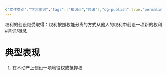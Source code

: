 ```yaml
---
{"文件类别":"学习笔记","tags":["知识点","民法"],"dg-publish":true,"permalink":"/学习笔记studyup/知识点cheese/权利的创设继受取得/","dgPassFrontmatter":true,"created":"2024-10-13T10:08:41.879+08:00","updated":"2024-10-27T19:55:14.176+08:00"}
---
```


权利的创设继受取得：权利按照权能分离的方式从他人的权利中创设一项新的权利 #背诵/概念 
# 典型表现
1. 在不动产上创设一项地役权或抵押权